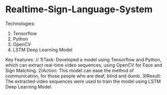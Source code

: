 # Realtime-Sign-Language-System
Technologies: 
1) Tensorflow
2) Python
3) OpenCV
4) LSTM Deep Learning Model

Key Features: //
1)Task: Developed a model using Tensorflow and Python, which can
extract real-time video sequences, using OpenCV for Face and
Sign Matching.
2)Action: This model can ease the method of communication, for those
people who are deaf, blind and dumb.
3)Result: The extracted video sequences were used to train the model
using LSTM Deep Learning Model.
